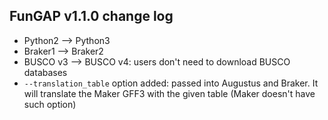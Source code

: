 ## FunGAP v1.1.0 change log

 - Python2 --> Python3
 - Braker1 --> Braker2
 - BUSCO v3 --> BUSCO v4: users don't need to download BUSCO databases
 - `--translation_table` option added: passed into Augustus and Braker. It will translate the Maker GFF3 with the given table (Maker doesn't have such option)
